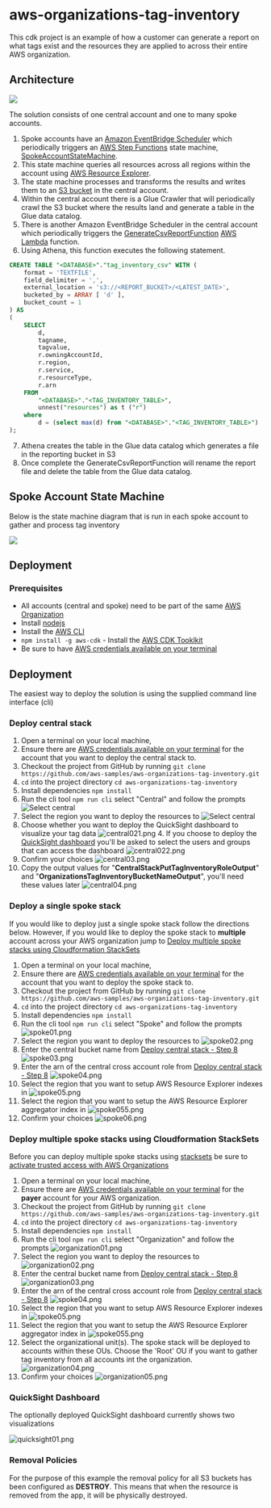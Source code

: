 # aws-organizations-tag-inventory

This cdk project is an example of how a customer can generate a report on what tags exist and the resources they are applied to across their entire AWS organization.


## Architecture

![](./images/architecture.drawio.png)

The solution consists of one central account and one to many spoke accounts. 

1. Spoke accounts have an [Amazon EventBridge Scheduler](https://docs.aws.amazon.com/eventbridge/latest/userguide/scheduler.html) 
which periodically triggers an [AWS Step Functions](https://docs.aws.amazon.com/step-functions/latest/dg/welcome.html) state machine, [SpokeAccountStateMachine](#spoke-account-state-machine). 
2. This state machine queries all resources across all regions within the account using [AWS Resource Explorer](https://aws.amazon.com/resourceexplorer/). 
3. The state machine processes and transforms the results and writes them to an [S3 bucket](https://docs.aws.amazon.com/AmazonS3/latest/userguide//Welcome.html) in the central account.
4. Within the central account there is a Glue Crawler that will periodically crawl the S3 bucket where the results land and generate a table in the Glue data catalog.
5. There is another Amazon EventBridge Scheduler in the central account which periodically triggers the [GenerateCsvReportFunction](./src/functions/GenerateReportCSV.ts) [AWS Lambda](https://docs.aws.amazon.com/lambda/latest/dg/welcome.html) function. 
6. Using Athena, this function executes the following statement.

```sql
CREATE TABLE "<DATABASE>"."tag_inventory_csv" WITH (
    format = 'TEXTFILE',
    field_delimiter = ',',
    external_location = 's3://<REPORT_BUCKET>/<LATEST_DATE>',
    bucketed_by = ARRAY [ 'd' ],
    bucket_count = 1
) AS 
(
    SELECT 
        d,
        tagname,
        tagvalue,
        r.owningAccountId,
        r.region,
        r.service,
        r.resourceType,
        r.arn
    FROM 
        "<DATABASE>"."<TAG_INVENTORY_TABLE>",
        unnest("resources") as t ("r")
    where 
        d = (select max(d) from "<DATABASE>"."<TAG_INVENTORY_TABLE>")
);
```  
7. Athena creates the table in the Glue data catalog which generates a file in the reporting bucket in S3
8. Once complete the GenerateCsvReportFunction will rename the report file and delete the table from the Glue data catalog.


## Spoke Account State Machine
Below is the state machine diagram that is run in each spoke account to gather and process tag inventory 

![](./images/SpokeAccountStateMachine.png)
## Deployment
### Prerequisites

* All accounts (central and spoke) need to be part of the same [AWS Organization](https://docs.aws.amazon.com/organizations/latest/userguide/orgs_introduction.html)
* Install [nodejs](https://nodejs.org/en/download)
* Install the [AWS CLI](https://docs.aws.amazon.com/cli/latest/userguide/getting-started-install.html)
* `npm install -g aws-cdk` - Install the [AWS CDK Tooklkit](https://docs.aws.amazon.com/cdk/v2/guide/cli.html)
* Be sure to have [AWS credentials available on your terminal](https://docs.aws.amazon.com/cli/latest/userguide/cli-chap-authentication.html)


## Deployment
The easiest way to deploy the solution is using the supplied command line interface (cli) 

### Deploy central stack
1. Open a terminal on your local machine, 
1. Ensure there are  [AWS credentials available on your terminal](https://docs.aws.amazon.com/cli/latest/userguide/cli-chap-authentication.html) for the account that you want to deploy the central stack to.
1. Checkout the project from GitHub by running `git clone https://github.com/aws-samples/aws-organizations-tag-inventory.git`
1. `cd` into the project directory `cd aws-organizations-tag-inventory`
1. Install dependencies `npm install`
1. Run the cli tool `npm run cli`  select "Central" and follow the prompts
   ![Select central](./images/central01.png)
2. Select the region you want to deploy the resources to
   ![Select central](./images/central02.png)
3. Choose whether you want to deploy the QuickSight dashboard to visualize your tag data
   ![central021.png](images%2Fcentral021.png)
   4. If you choose to deploy the [QuickSight dashboard](#quicksight-dashboard) you'll be asked to select the users and groups that can access the dashboard
      ![central022.png](images%2Fcentral022.png)
3. Confirm your choices
   ![central03.png](images%2Fcentral03.png)
1. Copy the output values for  "**CentralStackPutTagInventoryRoleOutput**" and "**OrganizationsTagInventoryBucketNameOutput**", you'll need these values later
   ![central04.png](images%2Fcentral04.png)

###  Deploy a single spoke stack
If you would like to deploy just a single spoke stack follow the directions below. However, if you would like to deploy the spoke stack to **multiple** account across your 
AWS organization jump to [Deploy multiple spoke stacks using Cloudformation StackSets](#deploy-multiple-spoke-stacks-using-cloudformation-stacksets)

1. Open a terminal on your local machine,
1. Ensure there are  [AWS credentials available on your terminal](https://docs.aws.amazon.com/cli/latest/userguide/cli-chap-authentication.html) for the account that you want to deploy the spoke stack to.
3. Checkout the project from GitHub by running `git clone https://github.com/aws-samples/aws-organizations-tag-inventory.git`
4. `cd` into the project directory `cd aws-organizations-tag-inventory`
5. Install dependencies `npm install`
6. Run the cli tool `npm run cli`  select "Spoke" and follow the prompts
   ![spoke01.png](images%2Fspoke01.png)
7. Select the region you want to deploy the resources to
   ![spoke02.png](images%2Fspoke02.png)
8. Enter the central bucket name from [Deploy central stack - Step 8](#deploy-central-stack)
   ![spoke03.png](images%2Fspoke03.png)
9. Enter the arn of the central cross account role from [Deploy central stack - Step 8](#deploy-central-stack)
   ![spoke04.png](images%2Fspoke04.png)
10. Select the region that you want to setup AWS Resource Explorer indexes in
   ![spoke05.png](images%2Fspoke05.png)
11. Select the region that you want to setup the AWS Resource Explorer aggregator index in
   ![spoke055.png](images%2Fspoke055.png)
11. Confirm your choices
   ![spoke06.png](images%2Fspoke06.png)
### Deploy multiple spoke stacks using Cloudformation StackSets
Before you can deploy multiple spoke stacks using [stacksets](https://docs.aws.amazon.com/AWSCloudFormation/latest/UserGuide/what-is-cfnstacksets.html) be sure to [activate trusted access with AWS Organizations](https://docs.aws.amazon.com/AWSCloudFormation/latest/UserGuide/stacksets-orgs-activate-trusted-access.html) 

1. Open a terminal on your local machine,
1. Ensure there are  [AWS credentials available on your terminal](https://docs.aws.amazon.com/cli/latest/userguide/cli-chap-authentication.html) for the **payer** account for your AWS organization.
3. Checkout the project from GitHub by running `git clone https://github.com/aws-samples/aws-organizations-tag-inventory.git`
4. `cd` into the project directory `cd aws-organizations-tag-inventory`
5. Install dependencies `npm install`
6. Run the cli tool `npm run cli`  select "Organization" and follow the prompts
   ![organization01.png](images%2Forganization01.png)
7. Select the region you want to deploy the resources to
   ![organization02.png](images%2Forganization02.png)
8. Enter the central bucket name from [Deploy central stack - Step 8](#deploy-central-stack)
   ![organization03.png](images%2Forganization03.png)
9. Enter the arn of the central cross account role from [Deploy central stack - Step 8](#deploy-central-stack)
   ![spoke04.png](images%2Fspoke04.png)
10. Select the region that you want to setup AWS Resource Explorer indexes in
    ![spoke05.png](images%2Fspoke05.png)
11. Select the region that you want to setup the AWS Resource Explorer aggregator index in
    ![spoke055.png](images%2Fspoke055.png)
12. Select the organizational unit(s). The spoke stack will be deployed to accounts within these OUs. Choose the 'Root' OU if you want to gather tag inventory from all accounts int the organization.
    ![organization04.png](images%2Forganization04.png)
13. Confirm your choices
   ![organization05.png](images%2Forganization05.png)

### QuickSight Dashboard
The optionally deployed QuickSight dashboard currently shows two visualizations

![quicksight01.png](images%2Fquicksight01.png)

### Removal Policies

For the purpose of this example the removal policy for all S3 buckets has been configured as **DESTROY**.  This means that when the resource is removed from the app, 
it will be physically destroyed.
